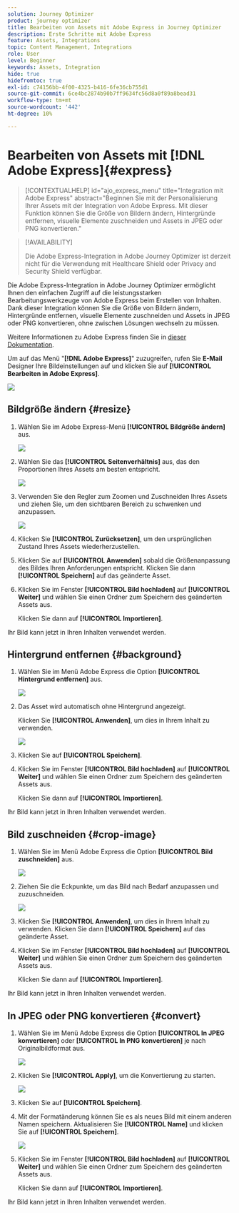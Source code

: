 ```yaml
---
solution: Journey Optimizer
product: journey optimizer
title: Bearbeiten von Assets mit Adobe Express in Journey Optimizer
description: Erste Schritte mit Adobe Express
feature: Assets, Integrations
topic: Content Management, Integrations
role: User
level: Beginner
keywords: Assets, Integration
hide: true
hidefromtoc: true
exl-id: c74156bb-4f00-4325-b416-6fe36cb755d1
source-git-commit: 6ce4bc2874b90b7ff9634fc56d8a0f89a8bead31
workflow-type: tm+mt
source-wordcount: '442'
ht-degree: 10%

---
```


# Bearbeiten von Assets mit [!DNL Adobe Express]{#express}

>[!CONTEXTUALHELP]
>id="ajo_express_menu"
>title="Integration mit Adobe Express"
>abstract="Beginnen Sie mit der Personalisierung Ihrer Assets mit der Integration von Adobe Express. Mit dieser Funktion können Sie die Größe von Bildern ändern, Hintergründe entfernen, visuelle Elemente zuschneiden und Assets in JPEG oder PNG konvertieren."

>[!AVAILABILITY]
>
>Die Adobe Express-Integration in Adobe Journey Optimizer ist derzeit nicht für die Verwendung mit Healthcare Shield oder Privacy and Security Shield verfügbar.

Die Adobe Express-Integration in Adobe Journey Optimizer ermöglicht Ihnen den einfachen Zugriff auf die leistungsstarken Bearbeitungswerkzeuge von Adobe Express beim Erstellen von Inhalten. Dank dieser Integration können Sie die Größe von Bildern ändern, Hintergründe entfernen, visuelle Elemente zuschneiden und Assets in JPEG oder PNG konvertieren, ohne zwischen Lösungen wechseln zu müssen.

Weitere Informationen zu Adobe Express finden Sie in [dieser Dokumentation](https://helpx.adobe.com/de/express/user-guide.html).

Um auf das Menü &quot;**[!DNL Adobe Express]**&quot; zuzugreifen, rufen Sie **E-Mail** Designer Ihre Bildeinstellungen auf und klicken Sie auf **[!UICONTROL Bearbeiten in Adobe Express]**.

![](assets/express_1.png)

## Bildgröße ändern {#resize}

1. Wählen Sie im Adobe Express-Menü **[!UICONTROL Bildgröße ändern]** aus.

   ![](assets/express-resize-1.png)

1. Wählen Sie das **[!UICONTROL Seitenverhältnis]** aus, das den Proportionen Ihres Assets am besten entspricht.

   ![](assets/express-resize-2.png)

1. Verwenden Sie den Regler zum Zoomen und Zuschneiden Ihres Assets und ziehen Sie, um den sichtbaren Bereich zu schwenken und anzupassen.

   ![](assets/express-resize-3.png)

1. Klicken Sie **[!UICONTROL Zurücksetzen]**, um den ursprünglichen Zustand Ihres Assets wiederherzustellen.

1. Klicken Sie auf **[!UICONTROL Anwenden]** sobald die Größenanpassung des Bildes Ihren Anforderungen entspricht. Klicken Sie dann **[!UICONTROL Speichern]** auf das geänderte Asset.

1. Klicken Sie im Fenster **[!UICONTROL Bild hochladen]** auf **[!UICONTROL Weiter]** und wählen Sie einen Ordner zum Speichern des geänderten Assets aus.

   Klicken Sie dann auf **[!UICONTROL Importieren]**.

Ihr Bild kann jetzt in Ihren Inhalten verwendet werden.

## Hintergrund entfernen {#background}

1. Wählen Sie im Menü Adobe Express die Option **[!UICONTROL Hintergrund entfernen]** aus.

   ![](assets/express-background-1.png)

1. Das Asset wird automatisch ohne Hintergrund angezeigt.

   Klicken Sie **[!UICONTROL Anwenden]**, um dies in Ihrem Inhalt zu verwenden.

   ![](assets/express-background-2.png)

1. Klicken Sie auf **[!UICONTROL Speichern]**.

1. Klicken Sie im Fenster **[!UICONTROL Bild hochladen]** auf **[!UICONTROL Weiter]** und wählen Sie einen Ordner zum Speichern des geänderten Assets aus.

   Klicken Sie dann auf **[!UICONTROL Importieren]**.

Ihr Bild kann jetzt in Ihren Inhalten verwendet werden.

## Bild zuschneiden {#crop-image}

1. Wählen Sie im Menü Adobe Express die Option **[!UICONTROL Bild zuschneiden]** aus.

   ![](assets/express-crop-1.png)

1. Ziehen Sie die Eckpunkte, um das Bild nach Bedarf anzupassen und zuzuschneiden.

   ![](assets/express-crop-2.png)

1. Klicken Sie **[!UICONTROL Anwenden]**, um dies in Ihrem Inhalt zu verwenden. Klicken Sie dann **[!UICONTROL Speichern]** auf das geänderte Asset.

1. Klicken Sie im Fenster **[!UICONTROL Bild hochladen]** auf **[!UICONTROL Weiter]** und wählen Sie einen Ordner zum Speichern des geänderten Assets aus.

   Klicken Sie dann auf **[!UICONTROL Importieren]**.

Ihr Bild kann jetzt in Ihren Inhalten verwendet werden.

## In JPEG oder PNG konvertieren {#convert}

1. Wählen Sie im Menü Adobe Express die Option **[!UICONTROL In JPEG konvertieren]** oder **[!UICONTROL In PNG konvertieren]** je nach Originalbildformat aus.

   ![](assets/express-convert-1.png)

1. Klicken Sie **[!UICONTROL Apply]**, um die Konvertierung zu starten.

   ![](assets/express-convert-2.png)

1. Klicken Sie auf **[!UICONTROL Speichern]**.

1. Mit der Formatänderung können Sie es als neues Bild mit einem anderen Namen speichern. Aktualisieren Sie **[!UICONTROL Name]** und klicken Sie auf **[!UICONTROL Speichern]**.

   ![](assets/express-convert-3.png)

1. Klicken Sie im Fenster **[!UICONTROL Bild hochladen]** auf **[!UICONTROL Weiter]** und wählen Sie einen Ordner zum Speichern des geänderten Assets aus.

   Klicken Sie dann auf **[!UICONTROL Importieren]**.

Ihr Bild kann jetzt in Ihren Inhalten verwendet werden.
